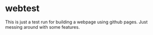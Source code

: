 # webtest

This is just a test run for building a webpage using github pages. Just messing around with some features. 
